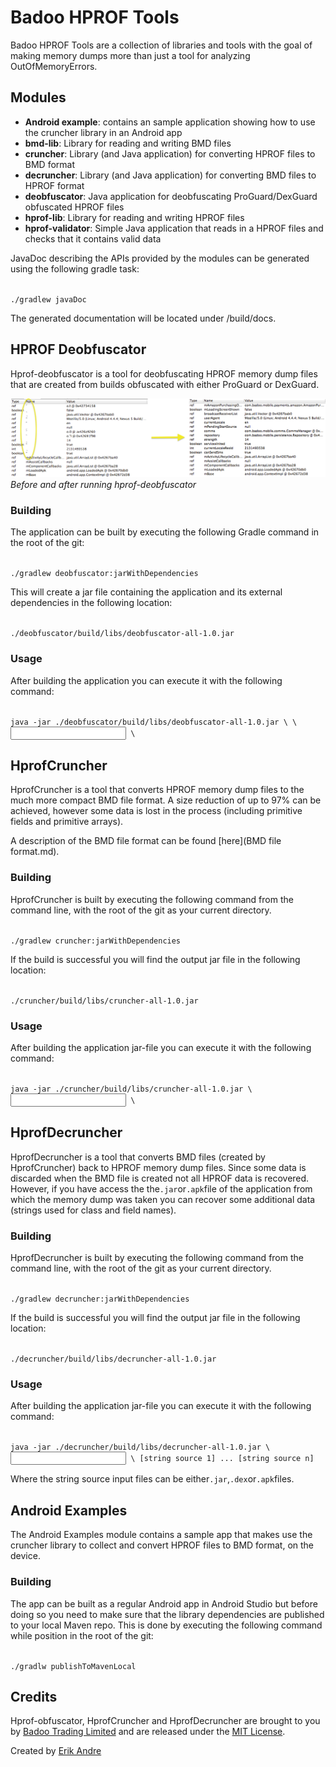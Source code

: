 # Badoo HPROF Tools

Badoo HPROF Tools are a collection of libraries and tools with the goal of making memory dumps more than just a tool for analyzing OutOfMemoryErrors.

## Modules

* <b>Android example</b>: contains an sample application showing how to use the cruncher library in an Android app
* <b>bmd-lib</b>: Library for reading and writing BMD files
* <b>cruncher</b>: Library (and Java application) for converting HPROF files to BMD format
* <b>decruncher</b>: Library (and Java application) for converting BMD files to HPROF format 
* <b>deobfuscator</b>: Java application for deobfuscating ProGuard/DexGuard obfuscated HPROF files
* <b>hprof-lib</b>: Library for reading and writing HPROF files
* <b>hprof-validator</b>: Simple Java application that reads in a HPROF files and checks that it contains valid data

JavaDoc describing the APIs provided by the modules can be generated using the following gradle task:

<code>
./gradlew javaDoc
</code>

The generated documentation will be located under <module>/build/docs.

## HPROF Deobfuscator

Hprof-deobfuscator is a tool for deobfuscating HPROF memory dump files that are created from builds obfuscated with either ProGuard or DexGuard.


![Before and after](/docs/before_and_after.png) <br><i>Before and after running hprof-deobfuscator</i>

### Building

The application can be built by executing the following Gradle command in the root of the git:

<code>
./gradlew deobfuscator:jarWithDependencies
</code>

This will create a jar file containing the application and its external dependencies in the following location:

<code>
./deobfuscator/build/libs/deobfuscator-all-1.0.jar
</code>

### Usage

After building the application you can execute it with the following command:

<code>
java -jar ./deobfuscator/build/libs/deobfuscator-all-1.0.jar \<mapping file\> \<input hprof\> \<output hprof\>
</code>

## HprofCruncher

HprofCruncher is a tool that converts HPROF memory dump files to the much more compact BMD file format. A size reduction of up to 97% can be achieved, however some data is lost in the process (including primitive fields and primitive arrays).

A description of the BMD file format can be found [here](BMD file format.md).

### Building

HprofCruncher is built by executing the following command from the command line, with the root of the git as your current directory.

<code>
./gradlew cruncher:jarWithDependencies
</code>

If the build is successful you will find the output jar file in the following location:

<code>
./cruncher/build/libs/cruncher-all-1.0.jar
</code>

### Usage

After building the application jar-file you can execute it with the following command:

<code>
java -jar ./cruncher/build/libs/cruncher-all-1.0.jar \<input hprof file\> \<output bmd file\>
</code>

## HprofDecruncher

HprofDecruncher is a tool that converts BMD files (created by HprofCruncher) back to HPROF memory dump files. Since some data is discarded when the BMD file is created not all HPROF data is recovered. However, if you have access the the<code>.jar</code>or<code>.apk</code>file of the application from which the memory dump was taken you can recover some additional data (strings used for class and field names).

### Building

HprofDecruncher is built by executing the following command from the command line, with the root of the git as your current directory.

<code>
./gradlew decruncher:jarWithDependencies
</code>

If the build is successful you will find the output jar file in the following location:

<code>
./decruncher/build/libs/decruncher-all-1.0.jar
</code>

### Usage

After building the application jar-file you can execute it with the following command:

<code>
java -jar ./decruncher/build/libs/decruncher-all-1.0.jar \<input bmd file\> \<output hprof file\> [string source 1] ... [string source n]
</code>

Where the string source input files can be either<code>.jar</code>,<code>.dex</code>or<code>.apk</code>files.

## Android Examples

The Android Examples module contains a sample app that makes use the cruncher library to collect and convert HPROF files to BMD format, on the device.

### Building

The app can be built as a regular Android app in Android Studio but before doing so you need to make sure that the library dependencies are published to your local Maven repo. This is done by executing the following command while position in the root of the git:

<code>
./gradlw publishToMavenLocal
</code>

## Credits

Hprof-obfuscator, HprofCruncher and HprofDecruncher are brought to you by [Badoo Trading Limited](http://corp.badoo.com) and are released under the [MIT License](http://opensource.org/licenses/MIT).

Created by [Erik Andre](https://github.com/erikandre)


